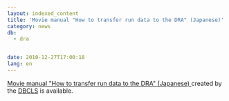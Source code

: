 ```yaml
---
layout: indexed_content
title: 'Movie manual "How to transfer run data to the DRA" (Japanese)'
category: news
db:
  - dra


date: 2010-12-27T17:00:18
lang: en
---
```


<a href="http://togotv.dbcls.jp/20101221.html#p01">Movie manual "How to transfer run data to the DRA" (Japanese) </a> created by the <a href="http://dbcls.rois.ac.jp/en/">DBCLS</a> is available.
